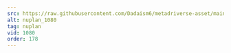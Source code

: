 ```yaml
---
src: https://raw.githubusercontent.com/Dadaism6/metadriverse-asset/main/script-nuplan-output-newcompressed/nuplan_1080.mp4
alt: nuplan_1080
tag: nuplan
vid: 1080
order: 178
---
```

